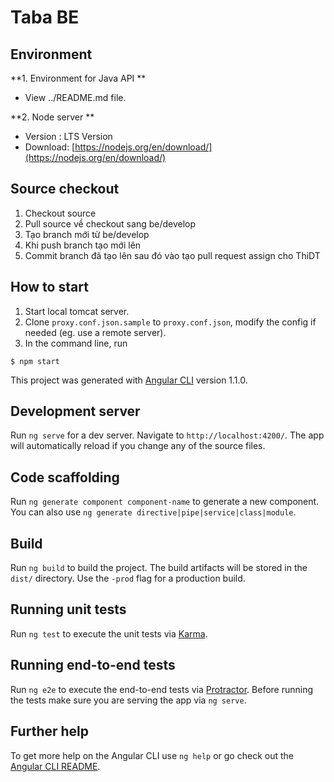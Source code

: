 # Taba BE

## Environment

**1. Environment for Java API **

* View ../README.md file.

**2. Node server **

* Version : LTS Version
* Download: [https://nodejs.org/en/download/](https://nodejs.org/en/download/)

## Source checkout
1.  Checkout source
2.  Pull source về checkout sang be/develop
3.  Tạo branch mới từ be/develop
4.  Khi push branch tạo mới lên
5.  Commit branch đã tạo lên sau đó vào tạo pull request assign cho ThiDT

## How to start

1. Start local tomcat server.
2. Clone `proxy.conf.json.sample` to `proxy.conf.json`, modify the config if needed (eg. use a remote server).
3. In the command line, run
```
$ npm start
```

This project was generated with [Angular CLI](https://github.com/angular/angular-cli) version 1.1.0.

## Development server

Run `ng serve` for a dev server. Navigate to `http://localhost:4200/`. The app will automatically reload if you change any of the source files.

## Code scaffolding

Run `ng generate component component-name` to generate a new component. You can also use `ng generate directive|pipe|service|class|module`.

## Build

Run `ng build` to build the project. The build artifacts will be stored in the `dist/` directory. Use the `-prod` flag for a production build.

## Running unit tests

Run `ng test` to execute the unit tests via [Karma](https://karma-runner.github.io).

## Running end-to-end tests

Run `ng e2e` to execute the end-to-end tests via [Protractor](http://www.protractortest.org/).
Before running the tests make sure you are serving the app via `ng serve`.

## Further help

To get more help on the Angular CLI use `ng help` or go check out the [Angular CLI README](https://github.com/angular/angular-cli/blob/master/README.md).
